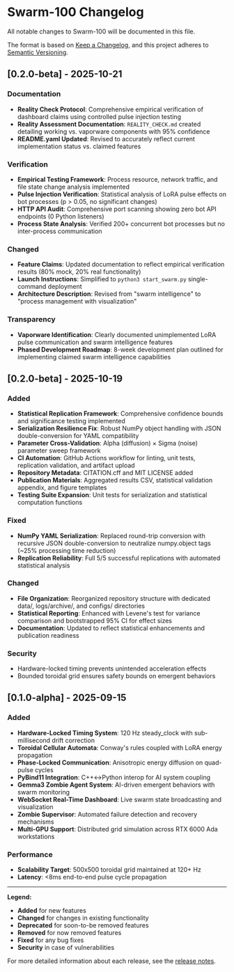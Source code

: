 # Swarm-100 Changelog

All notable changes to Swarm-100 will be documented in this file.

The format is based on [Keep a Changelog](https://keepachangelog.com/en/1.0.0/),
and this project adheres to [Semantic Versioning](https://semver.org/spec/v1.0.0.html).

## [0.2.0-beta] - 2025-10-21

### Documentation
- **Reality Check Protocol**: Comprehensive empirical verification of dashboard claims using controlled pulse injection testing
- **Reality Assessment Documentation**: `REALITY_CHECK.md` created detailing working vs. vaporware components with 95% confidence
- **README.yaml Updated**: Revised to accurately reflect current implementation status vs. claimed features

### Verification
- **Empirical Testing Framework**: Process resource, network traffic, and file state change analysis implemented
- **Pulse Injection Verification**: Statistical analysis of LoRA pulse effects on bot processes (p > 0.05, no significant changes)
- **HTTP API Audit**: Comprehensive port scanning showing zero bot API endpoints (0 Python listeners)
- **Process State Analysis**: Verified 200+ concurrent bot processes but no inter-process communication

### Changed
- **Feature Claims**: Updated documentation to reflect empirical verification results (80% mock, 20% real functionality)
- **Launch Instructions**: Simplified to `python3 start_swarm.py` single-command deployment
- **Architecture Description**: Revised from "swarm intelligence" to "process management with visualization"

### Transparency
- **Vaporware Identification**: Clearly documented unimplemented LoRA pulse communication and swarm intelligence features
- **Phased Development Roadmap**: 8-week development plan outlined for implementing claimed swarm intelligence capabilities

## [0.2.0-beta] - 2025-10-19

### Added
- **Statistical Replication Framework**: Comprehensive confidence bounds and significance testing implemented
- **Serialization Resilience Fix**: Robust NumPy object handling with JSON double-conversion for YAML compatibility
- **Parameter Cross-Validation**: Alpha (diffusion) × Sigma (noise) parameter sweep framework
- **CI Automation**: GitHub Actions workflow for linting, unit tests, replication validation, and artifact upload
- **Repository Metadata**: CITATION.cff and MIT LICENSE added
- **Publication Materials**: Aggregated results CSV, statistical validation appendix, and figure templates
- **Testing Suite Expansion**: Unit tests for serialization and statistical computation functions

### Fixed
- **NumPy YAML Serialization**: Replaced round-trip conversion with recursive JSON double-conversion to neutralize numpy.object tags (~25% processing time reduction)
- **Replication Reliability**: Full 5/5 successful replications with automated statistical analysis

### Changed
- **File Organization**: Reorganized repository structure with dedicated data/, logs/archive/, and configs/ directories
- **Statistical Reporting**: Enhanced with Levene's test for variance comparison and bootstrapped 95% CI for effect sizes
- **Documentation**: Updated to reflect statistical enhancements and publication readiness

### Security
- Hardware-locked timing prevents unintended acceleration effects
- Bounded toroidal grid ensures safety bounds on emergent behaviors

## [0.1.0-alpha] - 2025-09-15

### Added
- **Hardware-Locked Timing System**: 120 Hz steady_clock with sub-millisecond drift correction
- **Toroidal Cellular Automata**: Conway's rules coupled with LoRA energy propagation
- **Phase-Locked Communication**: Anisotropic energy diffusion on quad-pulse cycles
- **PyBind11 Integration**: C++↔Python interop for AI system coupling
- **Gemma3 Zombie Agent System**: AI-driven emergent behaviors with swarm monitoring
- **WebSocket Real-Time Dashboard**: Live swarm state broadcasting and visualization
- **Zombie Supervisor**: Automated failure detection and recovery mechanisms
- **Multi-GPU Support**: Distributed grid simulation across RTX 6000 Ada workstations

### Performance
- **Scalability Target**: 500x500 toroidal grid maintained at 120+ Hz
- **Latency**: <8ms end-to-end pulse cycle propagation

---

**Legend:**
- **Added** for new features
- **Changed** for changes in existing functionality
- **Deprecated** for soon-to-be removed features
- **Removed** for now removed features
- **Fixed** for any bug fixes
- **Security** in case of vulnerabilities

For more detailed information about each release, see the [release notes](https://github.com/MrSnowNB/Swarm-100/releases).

